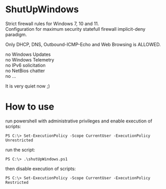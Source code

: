 # ShutUpWindows

Strict firewall rules for Windows 7, 10 and 11.<br>
Configuration for maximum security statefull firewall implicit-deny paradigm.<br>

Only DHCP, DNS, Outbound-ICMP-Echo and Web Browsing is ALLOWED.<br>

no Windows Updates<br>
no Windows Telemetry<br>
no IPv6 solicitation<br>
no NetBios chatter<br>
no ...<br>

It is very quiet now ;)

# How to use

run powershell with administrative privileges and enable execution of scripts:

	PS C:\> Set-ExecutionPolicy -Scope CurrentUser -ExecutionPolicy Unrestricted
  
run the script: 

	PS C:\> .\shutUpWindows.ps1
  
then disable execution of scripts:

	PS C:\> Set-ExecutionPolicy -Scope CurrentUser -ExecutionPolicy Restricted


